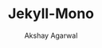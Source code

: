 ---
title: Jekyll-Mono
github: https://github.com/AkshayAgarwal007/Jekyll-Mono
demo: http://akshayagarwal007.github.io/Jekyll-Mono
author: Akshay Agarwal
ssg:
  - Jekyll
cms:
  - No Cms
---